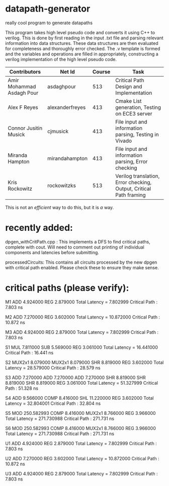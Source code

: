 # datapath-generator
really cool program to generate datapaths

This program takes high level pseudo code and converts it using C++ to verilog. This is done by first reading in the input .txt file and parsing relevant information into data structures. These data structures are then evaluated for completeness and thoroughly error checked. The .v template is formed and the variables and operations are filled in appropriately, constructing a verilog implementation of the high level pseudo code.

| Contributors              | Net Id          | Course | Task                                                               |
|---------------------------|-----------------|--------|--------------------------------------------------------------------|
| Amir Mohammad Asdagh Pour | asdaghpour      | 513    | Critical Path Design and Implementation                            |
| Alex F Reyes              | alexanderfreyes | 413    | Cmake List generation, Testing on ECE3 server                      |
| Connor Jusitin Musick     | cjmusick        | 413    | File input and information parsing, Testing in Vivado              |
| Miranda Hampton           | mirandahampton  | 413    | File input and information parsing, Error checking                 |
| Kris Rockowitz            | rockowitzks     | 513    | Verilog translation, Error checking, Output, Critical Path framing |

This is not an *efficient* way to do this, but it is *a* way.

# recently added:
dpgen_withCritPath.cpp : This implements a DFS to find critical paths, complete with cout. Will need to comment out printing of individual components and latencies before submitting.

processedCircuits: This contains all circuits processed by the new dpgen with critical path enabled. Please check these to ensure they make sense.

# critical paths (please verify):
M1
ADD 4.924000 REG 2.879000 Total Latency = 7.802999
Critical Path : 7.803 ns

M2
ADD 7.270000 REG 3.602000 Total Latency = 10.872000
Critical Path : 10.872 ns

M3
ADD 4.924000 REG 2.879000 Total Latency = 7.802999
Critical Path : 7.803 ns

S1
MUL 7.811000 SUB 5.569000 REG 3.061000 Total Latency = 16.441000
Critical Path : 16.441 ns

S2
MUX2x1 8.079000 MUX2x1 8.079000 SHR 8.819000 REG 3.602000 Total Latency = 28.579000
Critical Path : 28.579 ns

S3
ADD 7.270000 ADD 7.270000 ADD 7.270000 SHR 8.819000 SHR 8.819000 SHR 8.819000 REG 3.061000 Total Latency = 51.327999
Critical Path : 51.328 ns

S4
ADD 9.566000 COMP 8.416000 SHL 11.220000 REG 3.602000 Total Latency = 32.804001
Critical Path : 32.804 ns

S5
MOD 250.582993 COMP 8.416000 MUX2x1 8.766000 REG 3.966000 Total Latency = 271.730988
Critical Path : 271.731 ns

S6
MOD 250.582993 COMP 8.416000 MUX2x1 8.766000 REG 3.966000 Total Latency = 271.730988
Critical Path : 271.731 ns

U1
ADD 4.924000 REG 2.879000 Total Latency = 7.802999
Critical Path : 7.803 ns

U2
ADD 7.270000 REG 3.602000 Total Latency = 10.872000
Critical Path : 10.872 ns

U3
ADD 4.924000 REG 2.879000 Total Latency = 7.802999
Critical Path : 7.803 ns
